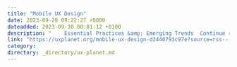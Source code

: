 ```yaml
---
title: "Mobile UX Design"
date: 2023-09-28 09:22:27 +0000
dateadded: 2023-09-30 00:01:12 +0100
description: "    Essential Practices &amp; Emerging Trends  Continue reading on UX Planet »  "
link: "https://uxplanet.org/mobile-ux-design-d3440793c97e?source=rss----819cc2aaeee0---4"
category:
directory: _directory/ux-planet.md
---
```

